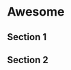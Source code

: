 # Awesome

<!--START_SECTION:awesome:table-of-contents-->

<!--END_SECTION:awesome:table-of-contents-->

## Section 1

## Section 2
